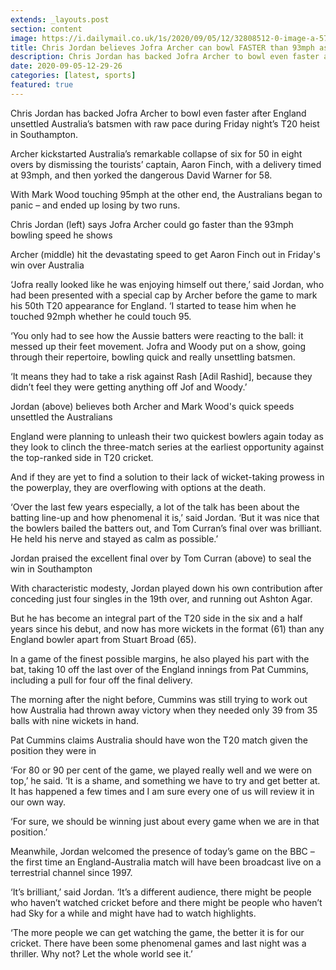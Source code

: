 ```yaml
---
extends: _layouts.post
section: content
image: https://i.dailymail.co.uk/1s/2020/09/05/12/32808512-0-image-a-57_1599304533005.jpg 
title: Chris Jordan believes Jofra Archer can bowl FASTER than 93mph as England celebrate beating Australia 
description: Chris Jordan has backed Jofra Archer to bowl even faster after England unsettled Australias batsmen with raw pace during Friday nights thrilling T20 heist in Southampton. 
date: 2020-09-05-12-29-26 
categories: [latest, sports] 
featured: true 
--- 
```

Chris Jordan has backed Jofra Archer to bowl even faster after England unsettled Australia’s batsmen with raw pace during Friday night’s T20 heist in Southampton.

Archer kickstarted Australia’s remarkable collapse of six for 50 in eight overs by dismissing the tourists’ captain, Aaron Finch, with a delivery timed at 93mph, and then yorked the dangerous David Warner for 58. 

With Mark Wood touching 95mph at the other end, the Australians began to panic – and ended up losing by two runs.

Chris Jordan (left) says Jofra Archer could go faster than the 93mph bowling speed he shows

Archer (middle) hit the devastating speed to get Aaron Finch out in Friday's win over Australia

‘Jofra really looked like he was enjoying himself out there,’ said Jordan, who had been presented with a special cap by Archer before the game to mark his 50th T20 appearance for England. ‘I started to tease him when he touched 92mph whether he could touch 95.

‘You only had to see how the Aussie batters were reacting to the ball: it messed up their feet movement. Jofra and Woody put on a show, going through their repertoire, bowling quick and really unsettling batsmen. 

‘It means they had to take a risk against Rash [Adil Rashid], because they didn’t feel they were getting anything off Jof and Woody.’

Jordan (above) believes both Archer and Mark Wood's quick speeds unsettled the Australians

England were planning to unleash their two quickest bowlers again today as they look to clinch the three-match series at the earliest opportunity against the top-ranked side in T20 cricket. 

And if they are yet to find a solution to their lack of wicket-taking prowess in the powerplay, they are overflowing with options at the death.

‘Over the last few years especially, a lot of the talk has been about the batting line-up and how phenomenal it is,’ said Jordan. ‘But it was nice that the bowlers bailed the batters out, and Tom Curran’s final over was brilliant. He held his nerve and stayed as calm as possible.’

Jordan praised the excellent final over by Tom Curran (above) to seal the win in Southampton

With characteristic modesty, Jordan played down his own contribution after conceding just four singles in the 19th over, and running out Ashton Agar. 

But he has become an integral part of the T20 side in the six and a half years since his debut, and now has more wickets in the format (61) than any England bowler apart from Stuart Broad (65).

In a game of the finest possible margins, he also played his part with the bat, taking 10 off the last over of the England innings from Pat Cummins, including a pull for four off the final delivery.

The morning after the night before, Cummins was still trying to work out how Australia had thrown away victory when they needed only 39 from 35 balls with nine wickets in hand.

Pat Cummins claims Australia should have won the T20 match given the position they were in

‘For 80 or 90 per cent of the game, we played really well and we were on top,’ he said. ‘It is a shame, and something we have to try and get better at. It has happened a few times and I am sure every one of us will review it in our own way. 

‘For sure, we should be winning just about every game when we are in that position.’

Meanwhile, Jordan welcomed the presence of today’s game on the BBC – the first time an England-Australia match will have been broadcast live on a terrestrial channel since 1997.

‘It’s brilliant,’ said Jordan. ‘It’s a different audience, there might be people who haven’t watched cricket before and there might be people who haven’t had Sky for a while and might have had to watch highlights.

‘The more people we can get watching the game, the better it is for our cricket. There have been some phenomenal games and last night was a thriller. Why not? Let the whole world see it.’

